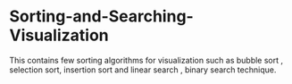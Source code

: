 # Sorting-and-Searching-Visualization
This contains few sorting algorithms for visualization such as bubble sort , selection sort, insertion sort and linear search , binary search technique.

